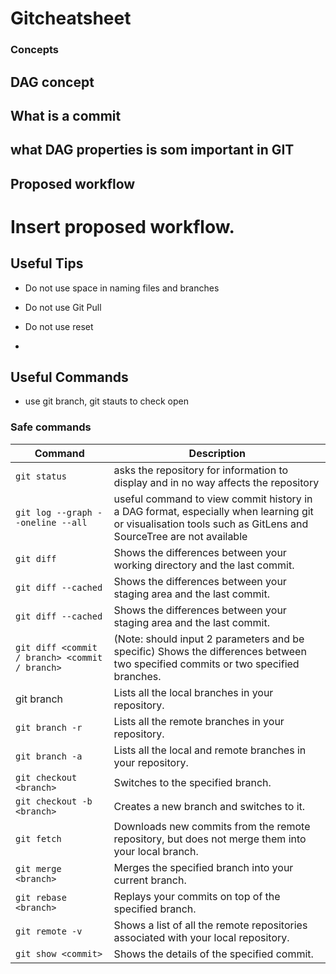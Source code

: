 # Gitcheatsheet


### Concepts

## DAG concept
## What is a commit
## what DAG properties is som important in GIT

## Proposed workflow
# Insert proposed workflow. 



## Useful Tips
- Do not use space in naming files and branches
- Do not use Git Pull
- Do not use reset

- 
## Useful Commands
- use git branch, git stauts to check open

### Safe commands

| Command                           | Description                                                                                       |
| --------------------------------- | ------------------------------------------------------------------------------------------------- |
| `git status`                      | asks the repository for information to display and in no way affects the repository               |
| `git log --graph --oneline --all` |   useful command to view commit history in a DAG format, especially when learning git or visualisation tools such as GitLens and SourceTree are not available                                                                                             |
| `git diff`       | Shows the differences between your working directory and the last commit. |
| `git diff --cached`       | Shows the differences between your staging area and the last commit. |
| `git diff --cached`       | Shows the differences between your staging area and the last commit. |
| `git diff <commit / branch> <commit / branch>`       | (Note: should input 2 parameters and be specific) Shows the differences between two specified commits or two specified branches. |
| git branch                        | Lists all the local branches in your repository.                                                  |
| `git branch -r `                    | Lists all the remote branches in your repository.                                                 |
| `git branch -a `                    | Lists all the local and remote branches in your repository.                                       |
| `git checkout <branch> `            | Switches to the specified branch.                                                                 |
| `git checkout -b <branch>`          | Creates a new branch and switches to it.                                                          |
| `git fetch`                         | Downloads new commits from the remote repository, but does not merge them into your local branch. |
| `git merge <branch>`                | Merges the specified branch into your current branch.                                             |
| `git rebase <branch>`               | Replays your commits on top of the specified branch.                                              |
| `git remote -v `                    | Shows a list of all the remote repositories associated with your local repository.                |
| `git show <commit> `                | Shows the details of the specified commit.                                                        |
